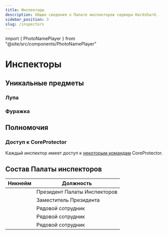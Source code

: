 ```yaml
---
title: Инспекторы
description: Общие сведения о Палате инспекторов сервера Hardshard.
sidebar_position: 3
slug: /inspectors
---
```


import { PhotoNamePlayer } from "@site/src/components/PhotoNamePlayer"

# Инспекторы

## Уникальные предметы

### Лупа

### Фуражка

## Полномочия

### Доступ к CoreProtector

Каждый инспектор имеет доступ к [некоторым командам](/docs/commands#commands-for-inspectors) CoreProtector.

## Состав Палаты инспекторов

<table>
  <thead>
    <tr>
      <th>Никнейм</th>
      <th>Должность</th>
    </tr>
  </thead>
  <tbody>
    <tr>
      <td><PhotoNamePlayer nickname="mamochkaa"/></td>
      <td>Президент Палаты Инспекторов</td>
    </tr>
    <tr>
      <td><PhotoNamePlayer nickname="_AUZER_"/></td>
      <td>Заместитель Президента</td>
    </tr>
    <tr>
      <td><PhotoNamePlayer nickname="Terriuawara"/></td>
      <td>Рядовой сотрудник</td>
    </tr>
    <tr>
      <td><PhotoNamePlayer nickname="MurlocProger"/></td>
      <td>Рядовой сотрудник</td>
    </tr>
    <tr>
      <td><PhotoNamePlayer nickname="ViMiR"/></td>
      <td>Рядовой сотрудник</td>
    </tr>
  </tbody>
</table>